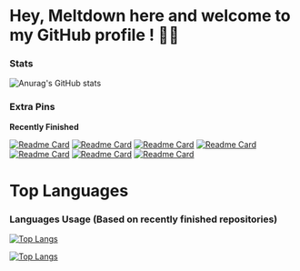 # Hey, Meltdown here and welcome to my GitHub profile ! 👋🏻

### Stats

![Anurag's GitHub stats](https://github-readme-stats.vercel.app/api?username=meltdown1337&show_icons=true&theme=synthwave)

### Extra Pins

**Recently Finished**

[![Readme Card](https://github-readme-stats.vercel.app/api/pin/?username=meltdown1337&repo=SimpleTrojan)](https://github.com/anuraghazra/github-readme-stats)
[![Readme Card](https://github-readme-stats.vercel.app/api/pin/?username=meltdown1337&repo=Sudoku)](https://github.com/anuraghazra/github-readme-stats)
[![Readme Card](https://github-readme-stats.vercel.app/api/pin/?username=meltdown1337&repo=AudioVisualizer)](https://github.com/anuraghazra/github-readme-stats)
[![Readme Card](https://github-readme-stats.vercel.app/api/pin/?username=meltdown1337&repo=DiscordBotClient)](https://github.com/anuraghazra/github-readme-stats)
[![Readme Card](https://github-readme-stats.vercel.app/api/pin/?username=meltdown1337&repo=ARTetris)](https://github.com/anuraghazra/github-readme-stats)
[![Readme Card](https://github-readme-stats.vercel.app/api/pin/?username=meltdown1337&repo=GCalcSearch)](https://github.com/anuraghazra/github-readme-stats)
[![Readme Card](https://github-readme-stats.vercel.app/api/pin/?username=meltdown1337&repo=sys_read-sys_mkdir)](https://github.com/anuraghazra/github-readme-stats)

# Top Languages

### Languages Usage (Based on recently finished repositories)

[![Top Langs](https://github-readme-stats.vercel.app/api/top-langs/?username=meltdown1337)](https://github.com/anuraghazra/github-readme-stats)

[![Top Langs](https://github-readme-stats.vercel.app/api/top-langs/?username=meltdown1337&langs_count=15)](https://github.com/anuraghazra/github-readme-stats)
